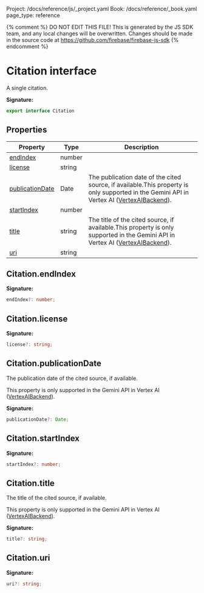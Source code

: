 Project: /docs/reference/js/_project.yaml
Book: /docs/reference/_book.yaml
page_type: reference

{% comment %}
DO NOT EDIT THIS FILE!
This is generated by the JS SDK team, and any local changes will be
overwritten. Changes should be made in the source code at
https://github.com/firebase/firebase-js-sdk
{% endcomment %}

# Citation interface
A single citation.

<b>Signature:</b>

```typescript
export interface Citation 
```

## Properties

|  Property | Type | Description |
|  --- | --- | --- |
|  [endIndex](./vertexai.citation.md#citationendindex) | number |  |
|  [license](./vertexai.citation.md#citationlicense) | string |  |
|  [publicationDate](./vertexai.citation.md#citationpublicationdate) | Date | The publication date of the cited source, if available.<!-- -->This property is only supported in the Gemini API in Vertex AI ([VertexAIBackend](./vertexai.vertexaibackend.md#vertexaibackend_class)<!-- -->). |
|  [startIndex](./vertexai.citation.md#citationstartindex) | number |  |
|  [title](./vertexai.citation.md#citationtitle) | string | The title of the cited source, if available.<!-- -->This property is only supported in the Gemini API in Vertex AI ([VertexAIBackend](./vertexai.vertexaibackend.md#vertexaibackend_class)<!-- -->). |
|  [uri](./vertexai.citation.md#citationuri) | string |  |

## Citation.endIndex

<b>Signature:</b>

```typescript
endIndex?: number;
```

## Citation.license

<b>Signature:</b>

```typescript
license?: string;
```

## Citation.publicationDate

The publication date of the cited source, if available.

This property is only supported in the Gemini API in Vertex AI ([VertexAIBackend](./vertexai.vertexaibackend.md#vertexaibackend_class)<!-- -->).

<b>Signature:</b>

```typescript
publicationDate?: Date;
```

## Citation.startIndex

<b>Signature:</b>

```typescript
startIndex?: number;
```

## Citation.title

The title of the cited source, if available.

This property is only supported in the Gemini API in Vertex AI ([VertexAIBackend](./vertexai.vertexaibackend.md#vertexaibackend_class)<!-- -->).

<b>Signature:</b>

```typescript
title?: string;
```

## Citation.uri

<b>Signature:</b>

```typescript
uri?: string;
```

